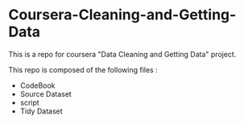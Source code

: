 Coursera-Cleaning-and-Getting-Data
==================================

This is a repo for coursera "Data Cleaning and Getting Data" project.

This repo is composed of the following files :

* CodeBook
* Source Dataset
* script
* Tidy Dataset


